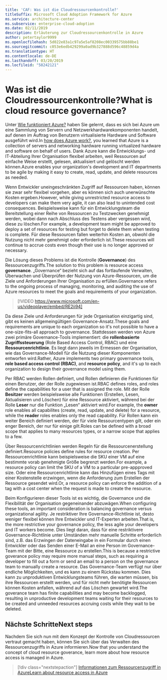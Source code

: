 ```yaml
---
title: 'CAF: Was ist die Cloudressourcenkontrolle?'
titleSuffix: Microsoft Cloud Adoption Framework for Azure
ms.service: architecture-center
ms.subservice: enterprise-cloud-adoption
ms.date: 02/11/2019
description: Erläuterung zur Cloudressourcenkontrolle in Azure
author: petertaylor9999
ms.openlocfilehash: 5d022e83a1c97a5e5af8208ec00339575bb88be1
ms.sourcegitcommit: c053e6edb429299a0ad9b327888d596c48859d4a
ms.translationtype: HT
ms.contentlocale: de-DE
ms.lasthandoff: 03/20/2019
ms.locfileid: "58242121"
---
```

<!-- markdownlint-disable MD026 -->

# <a name="what-is-cloud-resource-governance"></a><span data-ttu-id="d4bfc-103">Was ist die Cloudressourcenkontrolle?</span><span class="sxs-lookup"><span data-stu-id="d4bfc-103">What is cloud resource governance?</span></span>

<span data-ttu-id="d4bfc-104">Unter [Wie funktioniert Azure?](what-is-azure.md) haben Sie gelernt, dass es sich bei Azure um eine Sammlung von Servern und Netzwerkhardwarekomponenten handelt, auf denen im Auftrag von Benutzern virtualisierte Hardware und Software ausgeführt wird.</span><span class="sxs-lookup"><span data-stu-id="d4bfc-104">In [how does Azure work?](what-is-azure.md), you learned that Azure is a collection of servers and networking hardware running virtualized hardware and software on behalf of users.</span></span> <span data-ttu-id="d4bfc-105">Dank Azure kann die Entwicklungs- und IT-Abteilung Ihrer Organisation flexibel arbeiten, weil Ressourcen auf einfache Weise erstellt, gelesen, aktualisiert und gelöscht werden können.</span><span class="sxs-lookup"><span data-stu-id="d4bfc-105">Azure enables your organization's development and IT departments to be agile by making it easy to create, read, update, and delete resources as needed.</span></span>

<span data-ttu-id="d4bfc-106">Wenn Entwickler uneingeschränkten Zugriff auf Ressourcen haben, können sie zwar sehr flexibel vorgehen, aber es können sich auch unerwünschte Kosten ergeben.</span><span class="sxs-lookup"><span data-stu-id="d4bfc-106">However, while giving unrestricted resource access to developers can make them very agile, it can also lead to unintended cost consequences.</span></span> <span data-ttu-id="d4bfc-107">Beispielsweise kann für ein Entwicklungsteam die Bereitstellung einer Reihe von Ressourcen zu Testzwecken genehmigt werden, wobei dann nach Abschluss des Testens aber vergessen wird, diese zu löschen.</span><span class="sxs-lookup"><span data-stu-id="d4bfc-107">For example, a development team might be approved to deploy a set of resources for testing but forget to delete them when testing is complete.</span></span> <span data-ttu-id="d4bfc-108">Für diese Ressourcen fallen weiterhin Kosten an, obwohl die Nutzung nicht mehr genehmigt oder erforderlich ist.</span><span class="sxs-lookup"><span data-stu-id="d4bfc-108">These resources will continue to accrue costs even though their use is no longer approved or necessary.</span></span>

<span data-ttu-id="d4bfc-109">Die Lösung dieses Problems ist die Kontrolle (**Governance**) des Ressourcenzugriffs.</span><span class="sxs-lookup"><span data-stu-id="d4bfc-109">The solution to this problem is resource access **governance**.</span></span> <span data-ttu-id="d4bfc-110">„Governance“ bezieht sich auf das fortlaufende Verwalten, Überwachen und Überprüfen der Nutzung von Azure-Ressourcen, um die Ziele und Anforderungen Ihrer Organisation zu erfüllen.</span><span class="sxs-lookup"><span data-stu-id="d4bfc-110">Governance refers to the ongoing process of managing, monitoring, and auditing the use of Azure resources to meet the goals and requirements of your organization.</span></span>

<!-- markdownlint-disable MD034 -->

> [!VIDEO https://www.microsoft.com/en-us/videoplayer/embed/RE2ii94]

<!-- markdownlint-enable MD034 -->

<span data-ttu-id="d4bfc-111">Da diese Ziele und Anforderungen für jede Organisation einzigartig sind, gibt es keinen allgemeingültigen Governance-Ansatz.</span><span class="sxs-lookup"><span data-stu-id="d4bfc-111">These goals and requirements are unique to each organization so it's not possible to have a one-size-fits-all approach to governance.</span></span> <span data-ttu-id="d4bfc-112">Stattdessen werden von Azure zwei primäre Governance-Tools implementiert: die **rollenbasierte Zugriffssteuerung** (Role Based Access Control, RBAC) und eine **Ressourcenrichtlinie**. Es liegt dann jeweils im Ermessen der Organisation, wie das Governance-Modell für die Nutzung dieser Komponenten entworfen wird.</span><span class="sxs-lookup"><span data-stu-id="d4bfc-112">Rather, Azure implements two primary governance tools, **role based access control (RBAC)**, and **resource policy**, and it's up to each organization to design their governance model using them.</span></span>

<span data-ttu-id="d4bfc-113">Per RBAC werden Rollen definiert, und Rollen definieren die Funktionen für einen Benutzer, der der Rolle zugewiesen ist.</span><span class="sxs-lookup"><span data-stu-id="d4bfc-113">RBAC defines roles, and roles define the capabilities for a user that is assigned the role.</span></span> <span data-ttu-id="d4bfc-114">Mit der Rolle **Besitzer** werden beispielsweise alle Funktionen (Erstellen, Lesen, Aktualisieren und Löschen) für eine Ressource aktiviert, während bei der Rolle **Leser** nur die Funktion „Lesen“ aktiviert wird.</span><span class="sxs-lookup"><span data-stu-id="d4bfc-114">For example, the **owner** role enables all capabilites (create, read, update, and delete) for a resource, while the  **reader** roles enables only the read capability.</span></span> <span data-ttu-id="d4bfc-115">Für Rollen kann ein weiter Bereich definiert werden, der für viele Ressourcentypen gilt, oder ein enger Bereich, der nur für einige gilt.</span><span class="sxs-lookup"><span data-stu-id="d4bfc-115">Roles can be defined with a broad scope that applies to many resources types, or a narrow scope that applies to a few.</span></span>

<span data-ttu-id="d4bfc-116">Über Ressourcenrichtlinien werden Regeln für die Ressourcenerstellung definiert.</span><span class="sxs-lookup"><span data-stu-id="d4bfc-116">Resource policies define rules for resource creation.</span></span> <span data-ttu-id="d4bfc-117">Per Ressourcenrichtlinie kann beispielsweise die SKU einer VM auf eine bestimmte vorab genehmigte Größe begrenzt werden.</span><span class="sxs-lookup"><span data-stu-id="d4bfc-117">For example, a resource policy can limit the SKU of a VM to a particular pre-appproved size.</span></span> <span data-ttu-id="d4bfc-118">Oder eine Ressourcenrichtlinie kann das Hinzufügen eines Tags mit einer Kostenstelle erzwingen, wenn die Anforderung zum Erstellen der Ressource gesendet wird.</span><span class="sxs-lookup"><span data-stu-id="d4bfc-118">Or, a resource policy can enforce the addition of a tag with a cost center when the request is made to create the resource.</span></span>

<span data-ttu-id="d4bfc-119">Beim Konfigurieren dieser Tools ist es wichtig, die Governance und die Flexibilität der Organisation gegeneinander abzuwägen.</span><span class="sxs-lookup"><span data-stu-id="d4bfc-119">When configuring these tools, an important consideration is balancing governance versus organizational agility.</span></span> <span data-ttu-id="d4bfc-120">Je restriktiver Ihre Governance-Richtlinie ist, desto weniger flexibel können Ihre Entwickler und IT-Experten arbeiten.</span><span class="sxs-lookup"><span data-stu-id="d4bfc-120">That is, the more restrictive your governance policy, the less agile your developers and IT workers become.</span></span> <span data-ttu-id="d4bfc-121">Dies liegt daran, dass für eine restriktivere Governance-Richtlinie unter Umständen mehr manuelle Schritte erforderlich sind, z.B. das Erzwingen der Dateneingabe in ein Formular durch einen Entwickler oder das Senden einer E-Mail an eine Person im Governance-Team mit der Bitte, eine Ressource zu erstellen.</span><span class="sxs-lookup"><span data-stu-id="d4bfc-121">This is because a restrictive goverance policy may require more manual steps, such as requiring a developer to fill out a form or send an email to a person on the governance team to manually create a resource.</span></span> <span data-ttu-id="d4bfc-122">Das Governance-Team verfügt nur über endliche Möglichkeiten, und es kann zu einem Rückstau kommen. Dies kann zu unproduktiven Entwicklungsteams führen, die warten müssen, bis ihre Ressourcen erstellt werden, und für nicht mehr benötigte Ressourcen können Kosten anfallen, während auf das Löschen gewartet wird.</span><span class="sxs-lookup"><span data-stu-id="d4bfc-122">The goverance team has finite capabilities and may become backlogged, resulting in unproductive development teams waiting for their resources to be created and unneeded resources accruing costs while they wait to be deleted.</span></span>

## <a name="next-steps"></a><span data-ttu-id="d4bfc-123">Nächste Schritte</span><span class="sxs-lookup"><span data-stu-id="d4bfc-123">Next steps</span></span>

<span data-ttu-id="d4bfc-124">Nachdem Sie sich nun mit dem Konzept der Kontrolle von Cloudressourcen vertraut gemacht haben, können Sie sich über das Verwalten des Ressourcenzugriffs in Azure informieren.</span><span class="sxs-lookup"><span data-stu-id="d4bfc-124">Now that you understand the concept of cloud resource goverance, learn more about how resource access is managed in Azure.</span></span>

> [!div class="nextstepaction"]
> [<span data-ttu-id="d4bfc-125">Informationen zum Ressourcenzugriff in Azure</span><span class="sxs-lookup"><span data-stu-id="d4bfc-125">Learn about resource access in Azure</span></span>](azure-resource-access.md)
